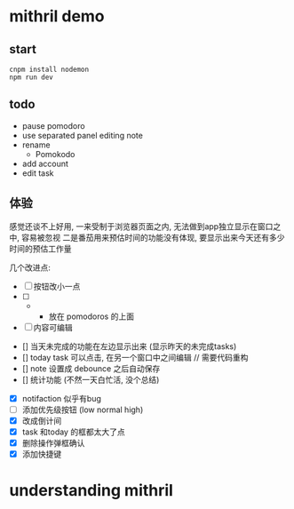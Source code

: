 # mithril demo

## start

```shell
cnpm install nodemon
npm run dev
```

## todo
- pause pomodoro
- use separated panel editing note
- rename
    - Pomokodo
- add account
- edit task

## 体验
感觉还谈不上好用, 一来受制于浏览器页面之内, 无法做到app独立显示在窗口之中, 容易被忽视
二是番茄用来预估时间的功能没有体现, 要显示出来今天还有多少时间的预估工作量

几个改进点:

- [ ] 按钮改小一点
- [ ] + - 放在 pomodoros 的上面
- [ ] 内容可编辑
- [] 当天未完成的功能在左边显示出来 (显示昨天的未完成tasks)
- [] today task 可以点击, 在另一个窗口中之间编辑 // 需要代码重构
- [] note 设置成 debounce 之后自动保存
- [] 统计功能 (不然一天白忙活, 没个总结)
- [x] notifaction 似乎有bug
- [ ] 添加优先级按钮 (low normal high)
- [x] 改成倒计间
- [x] task 和today 的框都太大了点
- [x] 删除操作弹框确认
- [x] 添加快捷键

# understanding mithril